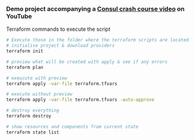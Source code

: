### Demo project accompanying a [Consul crash course video](https://www.youtube.com/watch?v=s3I1kKKfjtQ) on YouTube

Terraform commands to execute the script

```sh
# Execute those in the folder where the terraform scripts are located
# initialise project & download providers
terraform init

# preview what will be created with apply & see if any errors
terraform plan

# exeucute with preview
terraform apply -var-file terraform.tfvars

# execute without preview
terraform apply -var-file terraform.tfvars -auto-approve

# destroy everything
terraform destroy

# show resources and components from current state
terraform state list
```